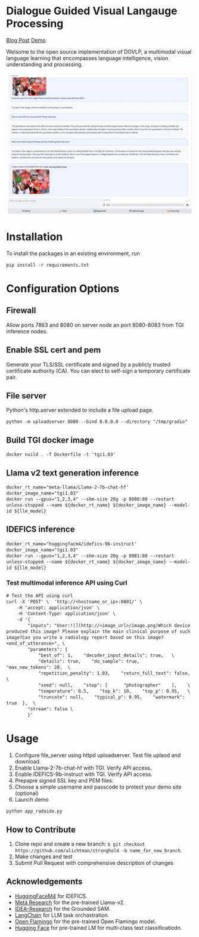 # Dialogue Guided Visual Langauge Processing

[Blog Post]() [Demo](https://radaide.cavatar.info:7863)

Welsome to the open source implementation of DGVLP, a multimodal visual language learning  that encompasses language intelligence, vision understanding and processing. 

![Image](img/dgvlp_readme.jpg)

# Installation
To install the packages in an existing environment, run 
```
pip install -r requirements.txt
```

# Configuration Options

## Firewall

Allow ports 7863 and 8080 on server node an port 8080-8083 from TGI inference nodes.

## Enable SSL cert and pem

Generate your TLS/SSL certificate and signed by a publicly trusted certificate authority (CA). You can elect to self-sign a temporary certificate pair.


## File server
Python's http.server extended to include a file upload page.
```
python -m uploadserver 8080 --bind 0.0.0.0 --directory "/tmp/gradio"
```

## Build TGI docker image

```
docker nuild . -f Dockerfile -t 'tgi1.03'
```

## Llama v2 text generation inference

```
docker_rt_name="meta-llama/Llama-2-7b-chat-hf'
docker_image_name="tgi1.03"
docker run --gpus="1,2,3,4" --shm-size 20g -p 8080:80 --restart unless-stopped --name ${docker_rt_name} ${docker_image_name} --model-id ${llm_model}
```

## IDEFICS inference

```
docker_rt_name="huggingfacm4/idefics-9b-instruct'
docker_image_name="tgi1.03"
docker run --gpus="1,2,3,4" --shm-size 20g -p 8081:80 --restart unless-stopped --name ${docker_rt_name} ${docker_image_name} --model-id ${llm_model}
```

### Test multimodal inference API using Curl

```
# Test the API using curl
curl -X 'POST' \  'http://<hostname_or_ip>:8081/' \  
    -H 'accept: application/json' \  
    -H 'Content-Type: application/json' \  
    -d '{  
        "inputs": "User:![](http://<image_url>/image.png)Which device produced this image? Please explain the main clinical purpose of such image?Can you write a radiology report based on this image?<end_of_utterance>", \
        "parameters": {    
            "best_of": 1,    "decoder_input_details": true,   \
            "details": true,    "do_sample": true,    "max_new_tokens": 20,  \
            "repetition_penalty": 1.03,    "return_full_text": false,    \
            "seed": null,    "stop": [      "photographer"    ],    \
            "temperature": 0.5,    "top_k": 10,    "top_p": 0.95,   \
            "truncate": null,    "typical_p": 0.95,    "watermark": true  },  \
        "stream": false \
        }'
```

# Usage

1. Configure file_server using httpd uploadserver. Test file uplaod and download.
2. Enable Llama-2-7b-chat-hf with TGI. Verify API access.
3. Enable IDEFICS-9b-instruct with TGI. Verify API access.
4. Prepapre signed SSL key and PEM files.
5. Choose a simple username and passcode to protect your demo site (optional)
6. Launch demo 

```
python app_radaide.py
```


**How to Contribute**
---

1. Clone repo and create a new branch: `$ git checkout https://github.com/alichtman/stronghold -b name_for_new_branch`.
2. Make changes and test
3. Submit Pull Request with comprehensive description of changes


**Acknowledgements**
---

+ [HuggingFaceM4](https://huggingface.co/HuggingFaceM4) for IDEFICS.
+ [Meta Research](https://huggingface.co/meta-llama) for the pre-trained Llama-v2.
+ [IDEA-Research](https://github.com/IDEA-Research/Grounded-Segment-Anything) for the Grounded SAM.
+ [LangChain](https://www.langchain.com/) for LLM task orchastration.
+ [Open Flamingo](https://github.com/mlfoundations/open_flamingo/tree/main) for the pre-trained Open Flamingo model.
+ [Hugging Face](https://huggingface.co/distilbert-base-uncased-finetuned-sst-2-english) for pre-trained LM for multi-class text classificatiodn.
